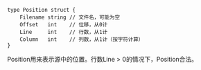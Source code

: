 	type Position struct {
    	Filename string // 文件名，可能为空
    	Offset   int    // 位移，从0计
    	Line     int    // 行数，从1计
    	Column   int    // 列数，从1计（按字符计算）
	}

Position用来表示源中的位置。行数Line > 0的情况下，Position合法。

